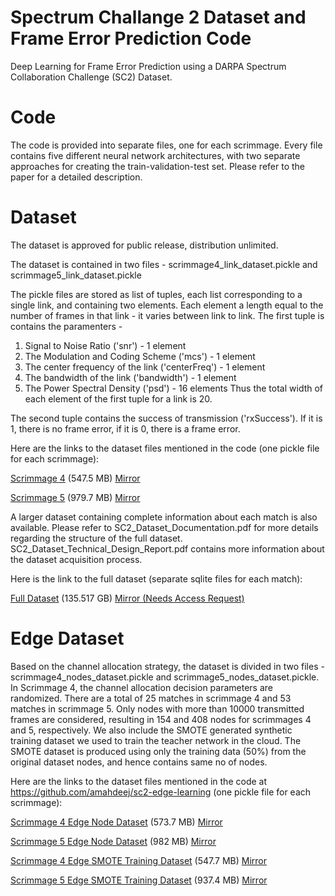# Spectrum Challange 2 Dataset and Frame Error Prediction Code
Deep Learning for Frame Error Prediction using a DARPA Spectrum Collaboration Challenge (SC2) Dataset.

# Code
The code is provided into separate files, one for each scrimmage. Every file contains five different neural network architectures, with two separate approaches for creating the train-validation-test set. Please refer to the paper for a detailed description.

# Dataset
The dataset is approved for public release, distribution unlimited.

The dataset is contained in two files - scrimmage4_link_dataset.pickle and scrimmage5_link_dataset.pickle

The pickle files are stored as list of tuples, each list corresponding to a single link, and containing two elements. Each element a length equal to the number of frames in that link - it varies between link to link.
The first tuple is contains the paramenters -
1. Signal to Noise Ratio ('snr') - 1 element
2. The Modulation and Coding Scheme ('mcs') - 1 element
3. The center frequency of the link ('centerFreq') - 1 element
4. The bandwidth of the link ('bandwidth') - 1 element
5. The Power Spectral Density ('psd') - 16 elements
Thus the total width of each element of the first tuple for a link is 20.

The second tuple contains the success of transmission ('rxSuccess'). If it is 1, there is no frame error, if it is 0, there is a frame error.

Here are the links to the dataset files mentioned in the code (one pickle file for each scrimmage):

[Scrimmage 4](https://purdue0-my.sharepoint.com/:u:/g/personal/amahdeej_purdue_edu/EQsfaBF0MjJNvBXqkPq-Lv0BlyAm8ph8O85s-vxOqVjJTA?e=pYHIQS) (547.5 MB) [Mirror](https://app.box.com/s/i0c1qimr0mjuyr38celtxbsuedhlp9tr)

[Scrimmage 5](https://purdue0-my.sharepoint.com/:u:/g/personal/amahdeej_purdue_edu/EVnfh_V2BZBOk9SOTvKDLa4BGQ54LA9rr_r0cfFQWC_SLw?e=Jh4yCL) (979.7 MB) [Mirror](https://app.box.com/s/sqyvrapww6z5ydg0rrx7tjszs32bhndx)

A larger dataset containing complete information about each match is also available. Please refer to SC2_Dataset_Documentation.pdf for more details regarding the structure of the full dataset. SC2_Dataset_Technical_Design_Report.pdf contains more information about the dataset acquisition process.

Here is the link to the full dataset (separate sqlite files for each match):

[Full Dataset](https://purdue0-my.sharepoint.com/:f:/g/personal/amahdeej_purdue_edu/EszW2WkpQWBLg9Y6cYX1FtUBpEyMS5XpUuCUxa2vFj5nXg?e=Nh0tk6) (135.517 GB) [Mirror (Needs Access Request)](https://app.box.com/s/snwqgmzxljjsu129wampesj0xgn2ozpq)

# Edge Dataset

Based on the channel allocation strategy, the dataset is divided in two files - scrimmage4_nodes_dataset.pickle and scrimmage5_nodes_dataset.pickle. In Scrimmage 4, the channel allocation decision parameters are randomized. There are a total of 25 matches in scrimmage 4 and 53 matches in scrimmage 5. Only nodes with more than 10000 transmitted frames are considered, resulting in 154 and 408 nodes for scrimmages 4 and 5, respectively. We also include the SMOTE generated synthetic training dataset we used to train the teacher network in the cloud. The SMOTE dataset is produced using only the training data (50%) from the original dataset nodes, and hence contains same no of nodes.

Here are the links to the dataset files mentioned in the code at https://github.com/amahdeej/sc2-edge-learning (one pickle file for each scrimmage):

[Scrimmage 4 Edge Node Dataset](https://purdue0-my.sharepoint.com/:u:/g/personal/amahdeej_purdue_edu/EY7bz-bskWlKpXkOQ0cTIh8BsBqaQLMqMNiUjbaIg_hkNg) (573.7 MB) [Mirror](https://app.box.com/s/rpas6y19ret8mqbow558cyoawex0bb29)

[Scrimmage 5 Edge Node Dataset](https://purdue0-my.sharepoint.com/:u:/g/personal/amahdeej_purdue_edu/EW5CM_Q1tpdFoLmVp6L2D_kBt8BM6ME8AZOr7QKJr-IpoA) (982 MB) [Mirror](https://app.box.com/s/z1dvzfy3x51obvh75mzru0hssc26pc5x)

[Scrimmage 4 Edge SMOTE Training Dataset](https://purdue0-my.sharepoint.com/:u:/g/personal/amahdeej_purdue_edu/EROusY6XYOtInGVCqgg66OEBCpzGMrZec70RCRKs_xsnEA) (547.7 MB) [Mirror](https://app.box.com/s/ppppg7isycr3og1m9wsotysxumcf9qvh)

[Scrimmage 5 Edge SMOTE Training Dataset](https://purdue0-my.sharepoint.com/:u:/g/personal/amahdeej_purdue_edu/EXunZUqirGtDpNmEd5U8f5MB2Nu2-ZCGVL5W5IDhHNR4Ew) (937.4 MB) [Mirror](https://app.box.com/s/cgv5yzgqe558q2j6gj9mlfpr29xrcwsv)

